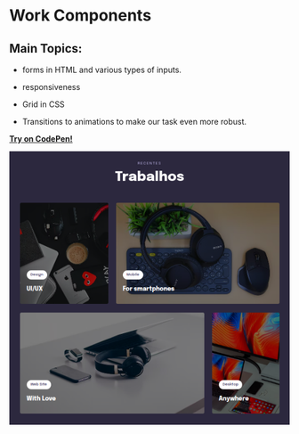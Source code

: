 # Work Components

## Main Topics: 

- forms in HTML and various types of inputs. 

- responsiveness 

- Grid in CSS 

- Transitions to animations to make our task even more robust.

<a href="https://codepen.io/lucasmoraesdev/full/gOKmOPQ">**Try on CodePen!**</a>

<img src="Screenshot_20221110_004131.png"/>
